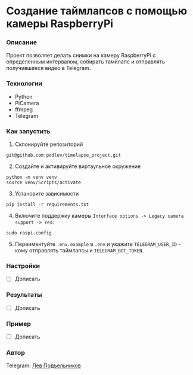 # Создание таймлапсов с помощью камеры RaspberryPi
### Описание
Проект позволяет делать снимки на камеру RaspberryPi с определенным интервалом, собирать тамйлапс и отправлять получившееся видео в Telegram.

### Технологии
- Python
- PiCamera
- ffmpeg
- Telegram


### Как запустить

1. Склонируйте репозиторий
```commandline
git@github.com:podlev/timelapse_project.git
```
2. Создайте и активируйте виртаульное окружение
```commandline
python -m venv venv
source venv/Scripts/activate
```  
3. Установите зависимости
```commandline
pip install -r requirements.txt
```
4. Включите поддержку камеры `Interface options -> Legacy camera support -> Yes`: 
```commandline
sudo raspi-config
```

5. Переиментуйте `.env.example` в `.env` и укажите `TELEGRAM_USER_ID` - кому отправлять таймлапсы и `TELEGRAM_BOT_TOKEN`.

### Настройки
- [ ] Дописать

### Результаты
- [ ] Дописать

### Пример
- [ ] Дописать

### Автор
Telegram: [Лев Подъельников](https://t.me/podlev)